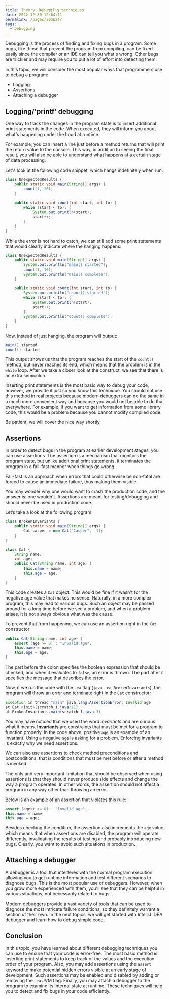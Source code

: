 ```yaml
---
title: Theory：Debugging techniques
date: 2022-12-30 12:04:11
permalink: /pages/205b2f/
tags:
  - Debugging
---
```

Debugging is the process of finding and fixing bugs in a program. Some bugs, like those that prevent the program from compiling, can be fixed easily since the compiler or an IDE can tell you what's wrong. Other bugs are trickier and may require you to put a lot of effort into detecting them.

In this topic, we will consider the most popular ways that programmers use to debug a program:

- Logging
- Assertions
- Attaching a debugger

## Logging/'printf' debugging

One way to track the changes in the program state is to insert additional print statements in the code. When executed, they will inform you about what's happening under the hood at runtime.

For example, you can insert a line just before a method returns that will print the return value to the console. This way, in addition to seeing the final result, you will also be able to understand what happens at a certain stage of data processing.

Let's look at the following code snippet, which hangs indefinitely when run:

```java
class UnexpectedResults {
    public static void main(String[] args) {
        count(1, 10);
    }

    public static void count(int start, int to) {
        while (start < to); {
            System.out.println(start);
            start++;
        }
    }
}
```

While the error is not hard to catch, we can still add some print statements that would clearly indicate where the hanging happens:

```java
class UnexpectedResults {
    public static void main(String[] args) {
        System.out.println("main() started");
        count(1, 10);
        System.out.println("main() complete");
    }

    public static void count(int start, int to) {
        System.out.println("count() started");
        while (start < to); {
            System.out.println(start);
            start++;
        }
        System.out.println("count() complete");
    }
}
```

Now, instead of just hanging, the program will output:

```java
main() started
count() started
```

This output shows us that the program reaches the start of the `count()` method, but never reaches its end, which means that the problem is in the `while` loop. After we take a closer look at the construct, we see that there is an extra semicolon.

Inserting print statements is the most basic way to debug your code, however, we provide it just so you know this technique. You should not use this method in real projects because modern debuggers can do the same in a much more convenient way and because you would not be able to do that everywhere. For example, if you want to get information from some library code, this would be a problem because you cannot modify compiled code.

Be patient, we will cover the nice way shortly.

## Assertions

In order to detect bugs in the program at earlier development stages, you can use assertions. The assertion is a mechanism that monitors the program state, but unlike additional print statements, it terminates the program in a fail-fast manner when things go wrong.

Fail-fast is an approach when errors that could otherwise be non-fatal are forced to cause an immediate failure, thus making them visible.

You may wonder why one would want to crash the production code, and the answer is: one wouldn't. Assertions are meant for testing/debugging and should never be used in production code.

Let’s take a look at the following program:

```java
class BrokenInvariants {
    public static void main(String[] args) {
        Cat casper = new Cat("Casper", -1);
    }
}

class Cat {
    String name;
    int age;
    public Cat(String name, int age) {
        this.name = name;
        this.age = age;
    }
}
```

This code creates a `Cat` object. This would be fine if it wasn't for the negative age value that makes no sense. Naturally, in a more complex program, this may lead to various bugs. Such an object may be passed around for a long time before we see a problem, and when a problem arises, it is not always obvious what was the cause.

To prevent that from happening, we can use an assertion right in the `Cat` constructor:

```java
public Cat(String name, int age) {
    assert (age >= 0) : "Invalid age";
    this.name = name;
    this.age = age;
}
```

The part before the colon specifies the boolean expression that should be checked, and when it evaluates to `false`, an error is thrown. The part after it specifies the message that describes the error.

Now, if we run the code with the `-ea` flag (`java -ea BrokenInvariants`), the program will throw an error and terminate right in the `Cat` constructor:

```java
Exception in thread "main" java.lang.AssertionError: Invalid age
at Cat.<init>(scratch_1.java:11)
at BrokenInvariants.main(scratch_1.java:3)
```

You may have noticed that we used the word *invariants* and are curious what it means. **Invariants** are constraints that must be met for a program to function properly. In the code above, positive `age` is an example of an invariant. Using a negative `age` is asking for a problem. Enforcing invariants is exactly why we need assertions.

We can also use assertions to check method preconditions and postconditions, that is conditions that must be met before or after a method is invoked.

The only and very important limitation that should be observed when using assertions is that they should never produce side effects and change the way a program operates. In other words, the assertion should not affect a program in any way other than throwing an error.

Below is an example of an assertion that violates this rule:

```java
assert (age++ >= 0) : "Invalid age";
this.name = name;
this.age = age;
```

Besides checking the condition, the assertion also increments the `age` value, which means that when assertions are disabled, the program will operate differently, invalidating the results of testing and probably introducing new bugs. Clearly, you want to avoid such situations in production.

## Attaching a debugger

A debugger is a tool that interferes with the normal program execution allowing you to get runtime information and test different scenarios to diagnose bugs. This is the most popular use of debuggers. However, when you grow more experienced with them, you'll see that they can be helpful in various situations, not necessarily related to bugs.

Modern debuggers provide a vast variety of tools that can be used to diagnose the most intricate failure conditions, so they definitely warrant a section of their own. In the next topics, we will get started with IntelliJ IDEA debugger and learn how to debug simple code.

## Conclusion

In this topic, you have learned about different debugging techniques you can use to ensure that your code is error-free. The most basic method is inserting print statements to keep track of the values and the execution order of your program. Also, you may add assertions using the `assert` keyword to make potential hidden errors visible at an early stage of development. Such assertions may be enabled and disabled by adding or removing the `-ea` JVM flag. Finally, you may attach a debugger to the program to examine its internal state at runtime. These techniques will help you to detect and fix bugs in your code efficiently.
